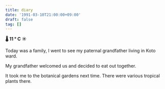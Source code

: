 ```yaml
---
title: diary
date: '1991-03-10T21:00:00+09:00'
draft: false
tag: []
---
```


**🌡 11 ° C ☀**

Today was a family, I went to see my paternal grandfather living in Koto ward.

My grandfather welcomed us and decided to eat out together.

It took me to the botanical gardens next time. There were various tropical plants there.